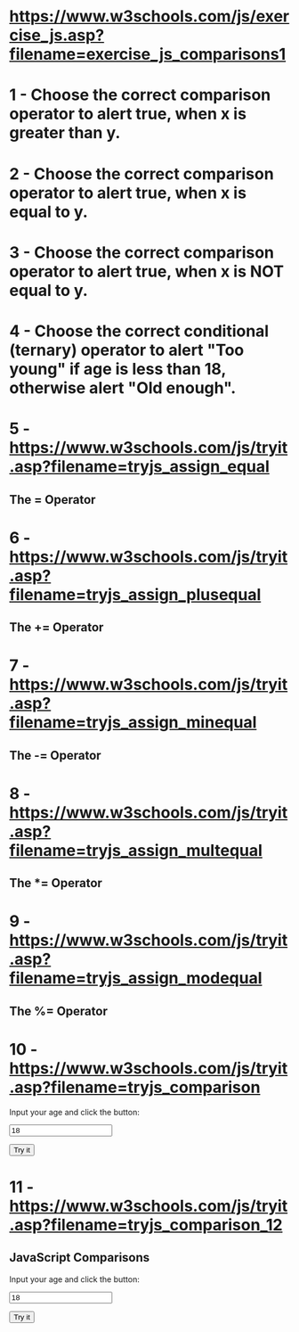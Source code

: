 # https://www.w3schools.com/js/exercise_js.asp?filename=exercise_js_comparisons1

# 1 - Choose the correct comparison operator to alert true, when x is greater than y.

# 2 - Choose the correct comparison operator to alert true, when x is equal to y.

# 3 - Choose the correct comparison operator to alert true, when x is NOT equal to y.

# 4 - Choose the correct conditional (ternary) operator to alert "Too young" if age is less than 18, otherwise alert "Old enough".

# 5 - https://www.w3schools.com/js/tryit.asp?filename=tryjs_assign_equal
<!DOCTYPE html>
<html>
<body>

<h2>The = Operator</h2>

<p id="demo"></p>

<script>
var x = 10;
document.getElementById("demo").innerHTML = x;
</script>

</body>
</html>

# 6 - https://www.w3schools.com/js/tryit.asp?filename=tryjs_assign_plusequal
<!DOCTYPE html>
<html>
<body>

<h2>The += Operator</h2>

<p id="demo"></p>

<script>
var x = 10;
x += 5;
document.getElementById("demo").innerHTML = x;
</script>

</body>
</html>


# 7 - https://www.w3schools.com/js/tryit.asp?filename=tryjs_assign_minequal
<!DOCTYPE html>
<html>
<body>

<h2>The -= Operator</h2>

<p id="demo"></p>

<script>
var x = 10;
x -= 5;
document.getElementById("demo").innerHTML = x;
</script>

</body>
</html>

# 8 - https://www.w3schools.com/js/tryit.asp?filename=tryjs_assign_multequal
<!DOCTYPE html>
<html>
<body>

<h2>The *= Operator</h2>

<p id="demo"></p>

<script>
var x = 10;
x *= 5;
document.getElementById("demo").innerHTML = x;
</script>

</body>
</html>

# 9 - https://www.w3schools.com/js/tryit.asp?filename=tryjs_assign_modequal
<!DOCTYPE html>
<html>
<body>

<h2>The %= Operator</h2>

<p id="demo"></p>

<script>
var x = 10;
x %= 5;
document.getElementById("demo").innerHTML = x;
</script>

</body>
</html>

# 10 - https://www.w3schools.com/js/tryit.asp?filename=tryjs_comparison
<!DOCTYPE html>
<html>
<body>

<p>Input your age and click the button:</p>

<input id="age" value="18" />

<button onclick="myFunction()">Try it</button>

<p id="demo"></p>

<script>
function myFunction() {
  var age, voteable;
  age = document.getElementById("age").value;
  voteable = (age < 18) ? "Too young":"Old enough";
  document.getElementById("demo").innerHTML = voteable + " to vote.";
}
</script>

</body>
</html>

# 11 - https://www.w3schools.com/js/tryit.asp?filename=tryjs_comparison_12
<!DOCTYPE html>
<html>
<body>

<h2>JavaScript Comparisons</h2>

<p>Input your age and click the button:</p>

<input id="age" value="18" />

<button onclick="myFunction()">Try it</button>

<p id="demo"></p>

<script>
function myFunction() {
  var age, voteable;
  age = Number(document.getElementById("age").value);
  if (isNaN(age)) {
    voteable = "Input is not a number";
  } else {
    voteable = (age < 18) ? "Too young" : "Old enough";
  }
  document.getElementById("demo").innerHTML = voteable;
}
</script>

</body>
</html>
